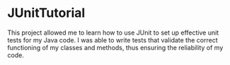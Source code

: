 # JUnitTutorial

This project allowed me to learn how to use JUnit to set up effective unit tests for my Java code.
I was able to write tests that validate the correct functioning of my classes and methods, 
thus ensuring the reliability of my code.